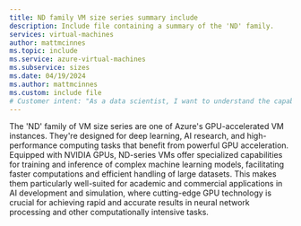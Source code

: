 ```yaml
---
title: ND family VM size series summary include
description: Include file containing a summary of the 'ND' family.
services: virtual-machines
author: mattmcinnes
ms.topic: include
ms.service: azure-virtual-machines
ms.subservice: sizes
ms.date: 04/19/2024
ms.author: mattmcinnes
ms.custom: include file
# Customer intent: "As a data scientist, I want to understand the capabilities of the ND family of VM sizes, so that I can determine the best configuration for GPU-accelerated deep learning and AI research in my projects."
---
```

The 'ND' family of VM size series are one of Azure's GPU-accelerated VM instances. They're designed for deep learning, AI research, and high-performance computing tasks that benefit from powerful GPU acceleration. Equipped with NVIDIA GPUs, ND-series VMs offer specialized capabilities for training and inference of complex machine learning models, facilitating faster computations and efficient handling of large datasets. This makes them particularly well-suited for academic and commercial applications in AI development and simulation, where cutting-edge GPU technology is crucial for achieving rapid and accurate results in neural network processing and other computationally intensive tasks.